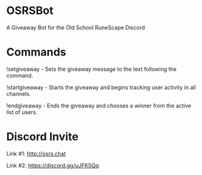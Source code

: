 # OSRSBot
A Giveaway Bot for the Old School RuneScape Discord

# Commands
!setgiveaway - Sets the giveaway message to the text following the command.

!startgiveaway - Starts the giveaway and begins tracking user activity in all channels.

!endgiveaway - Ends the giveaway and chooses a winner from the active list of users.

# Discord Invite
Link #1: http://osrs.chat

Link #2: https://discord.gg/uJFK5Qq
